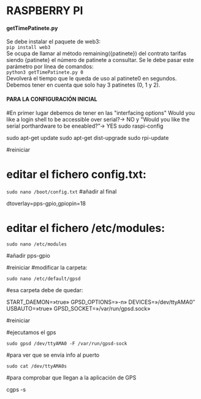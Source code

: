 # RASPBERRY PI

#### getTimePatinete.py

Se debe instalar el paquete de web3:  
`pip install web3`  
Se ocupa de llamar al método remaining({patinete}) del contrato tarifas siendo {patinete} el número de patinete a consultar. Se le debe pasar este parámetro por línea de comandos:  
`python3 getTimePatinete.py 0`  
Devolverá el tiempo que le queda de uso al patinete0 en segundos.  
Debemos tener en cuenta que solo hay 3 patinetes (0, 1 y 2).

#### PARA LA CONFIGURACIÓN INICIAL

#En primer lugar debemos de tener en las "interfacing options" Would you like a login shell to be accessible over serial?-> NO y "Would you like the serial porthardware to be eneabled?”-> YES
sudo raspi-config

sudo apt-get update
sudo apt-get dist-upgrade
sudo rpi-update

#reiniciar


# editar el fichero config.txt:

`sudo nano /boot/config.txt`
#añadir al final 

dtoverlay=pps-gpio,gpiopin=18

# editar el fichero /etc/modules:

`sudo nano /etc/modules`

#añadir 
pps-gpio

#reiniciar
#modificar la carpeta:

`sudo nano /etc/default/gpsd`

#esa carpeta debe de quedar:

START_DAEMON=»true»
GPSD_OPTIONS=»-n»
DEVICES=»/dev/ttyAMA0″
USBAUTO=»true»
GPSD_SOCKET=»/var/run/gpsd.sock»


#reiniciar

#ejecutamos el gps

`sudo gpsd /dev/ttyAMA0 -F /var/run/gpsd-sock`

#para ver que se envía info al puerto

`sudo cat /dev/ttyAMA0s`

#para comprobar que llegan a la aplicación de GPS

cgps -s

